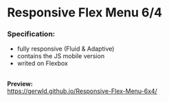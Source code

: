 # Responsive Flex Menu 6/4

### Specification:
- fully responsive (Fluid & Adaptive)
- contains the JS mobile version
- writed on Flexbox

 \
<b>Preview:</b>\
https://gerwld.github.io/Responsive-Flex-Menu-6x4/
